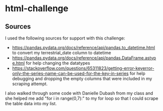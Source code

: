 # html-challenge

## Sources
I used the following sources for support with this challenge:
- https://pandas.pydata.org/docs/reference/api/pandas.to_datetime.html to convert my terrestrial_date column to datetime
- https://pandas.pydata.org/docs/reference/api/pandas.DataFrame.astype.html for help changing the datatypes
- https://stackoverflow.com/questions/65311823/getting-error-keyerror-only-the-series-name-can-be-used-for-the-key-in-series for help debugging and dropping the empty columns that were included in my scraping attempt. 

I also walked through some code with Danielle Dubash from my class and she helped me add "for i in range(0,7):" to my for loop so that I could scrape the table data into my list. 
